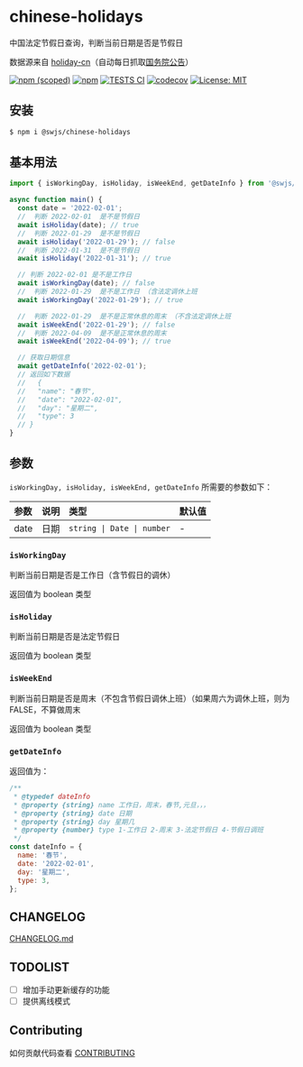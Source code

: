 # chinese-holidays

中国法定节假日查询，判断当前日期是否是节假日

数据源来自 [holiday-cn](https://github.com/NateScarlet/holiday-cn)（自动每日抓取[国务院公告](http://www.gov.cn/zhengce/content/2021-10/25/content_5644835.htm)）

[![npm (scoped)](https://img.shields.io/npm/v/@swjs/chinese-holidays)](https://www.npmjs.com/package/@swjs/chinese-holidays)
[![npm](https://img.shields.io/npm/dw/@swjs/chinese-holidays)](https://www.npmjs.com/package/@swjs/chinese-holidays)
[![TESTS CI](https://github.com/MrSeaWave/chinese-holidays/actions/workflows/tests.yml/badge.svg?branch=main&event=push)](https://github.com/MrSeaWave/chinese-holidays/actions/workflows/tests.yml)
[![codecov](https://codecov.io/gh/MrSeaWave/chinese-holidays/branch/main/graph/badge.svg?token=u4OCGK2Cuw)](https://codecov.io/gh/MrSeaWave/chinese-holidays)
[![License: MIT](https://img.shields.io/badge/License-MIT-blue)](https://opensource.org/licenses/MIT)

## 安装

```bash
$ npm i @swjs/chinese-holidays
```

## 基本用法

```js
import { isWorkingDay, isHoliday, isWeekEnd, getDateInfo } from '@swjs/chinese-holidays';

async function main() {
  const date = '2022-02-01';
  //  判断 2022-02-01  是不是节假日
  await isHoliday(date); // true
  //  判断 2022-01-29  是不是节假日
  await isHoliday('2022-01-29'); // false
  //  判断 2022-01-31  是不是节假日
  await isHoliday('2022-01-31'); // true

  // 判断 2022-02-01 是不是工作日
  await isWorkingDay(date); // false
  //  判断 2022-01-29  是不是工作日 （含法定调休上班
  await isWorkingDay('2022-01-29'); // true

  //  判断 2022-01-29  是不是正常休息的周末 （不含法定调休上班
  await isWeekEnd('2022-01-29'); // false
  //  判断 2022-04-09  是不是正常休息的周末
  await isWeekEnd('2022-04-09'); // true

  // 获取日期信息
  await getDateInfo('2022-02-01');
  // 返回如下数据
  //   {
  //   "name": "春节",
  //   "date": "2022-02-01",
  //   "day": "星期二",
  //   "type": 3
  // }
}
```

## 参数

`isWorkingDay, isHoliday, isWeekEnd, getDateInfo` 所需要的参数如下：

| 参数 | 说明 | 类型                       | 默认值 |
| :--- | :--- | :------------------------- | :----- |
| date | 日期 | `string \| Date \| number` | -      |

### `isWorkingDay`

判断当前日期是否是工作日（含节假日的调休）

返回值为 boolean 类型

### `isHoliday`

判断当前日期是否是法定节假日

返回值为 boolean 类型

### `isWeekEnd`

判断当前日期是否是周末（不包含节假日调休上班）（如果周六为调休上班，则为 FALSE，不算做周末

返回值为 boolean 类型

### `getDateInfo`

返回值为：

```js
/**
 * @typedef dateInfo
 * @property {string} name 工作日，周末，春节,元旦，，，
 * @property {string} date 日期
 * @property {string} day 星期几
 * @property {number} type 1-工作日 2-周末 3-法定节假日 4-节假日调班
 */
const dateInfo = {
  name: '春节',
  date: '2022-02-01',
  day: '星期二',
  type: 3,
};
```

## CHANGELOG

[CHANGELOG.md](https://github.com/MrSeaWave/chinese-holidays/blob/main/CHANGELOG.md)

## TODOLIST

- [ ] 增加手动更新缓存的功能
- [ ] 提供离线模式

## Contributing

如何贡献代码查看 [CONTRIBUTING](https://github.com/MrSeaWave/chinese-holidays/blob/main/CONTRIBUTING.md)
